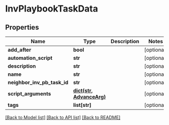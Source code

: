 # InvPlaybookTaskData

## Properties
Name | Type | Description | Notes
------------ | ------------- | ------------- | -------------
**add_after** | **bool** |  | [optional] 
**automation_script** | **str** |  | [optional] 
**description** | **str** |  | [optional] 
**name** | **str** |  | [optional] 
**neighbor_inv_pb_task_id** | **str** |  | [optional] 
**script_arguments** | [**dict(str, AdvanceArg)**](AdvanceArg.md) |  | [optional] 
**tags** | **list[str]** |  | [optional] 

[[Back to Model list]](../README.md#documentation-for-models) [[Back to API list]](../README.md#documentation-for-api-endpoints) [[Back to README]](../README.md)


